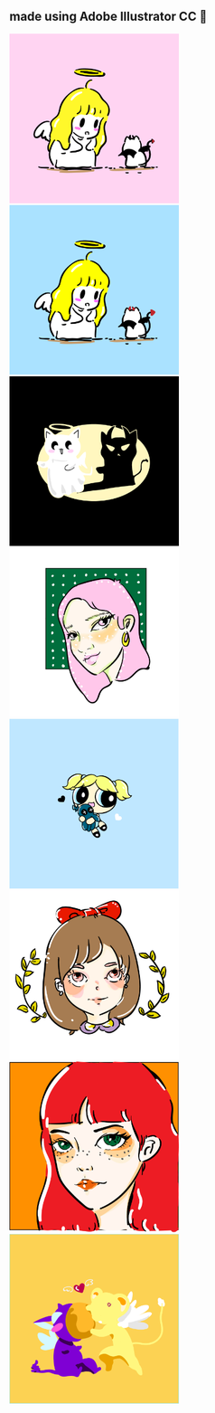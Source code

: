 
## made using Adobe Illustrator CC  :art:
<img src="an3.png" width="300"/><img src="an5.png" width="300"/><img src="bw.png" width="300"/><img src="pinky.jpg" width="300"/><img src="pp.png" width="300"/><img src="rbo.jpg" width="300"/><img src="rd.png" width="300"/><img src="xksb.png" width="300"/>
